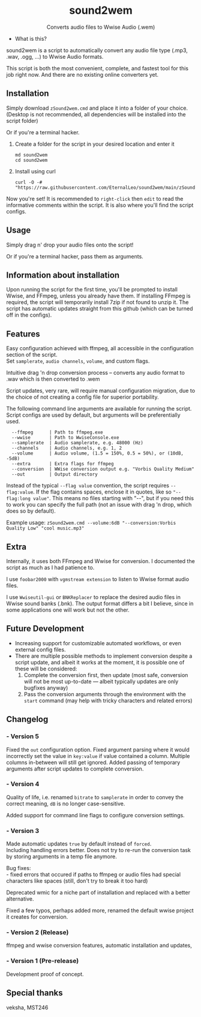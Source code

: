 <div align="center">

# sound2wem
Converts audio files to Wwise Audio (.wem)

</div>

- What is this?

sound2wem is a script to automatically convert any audio file type (.mp3, .wav, .ogg, ...) to Wwise Audio formats.

This script is both the most convenient, complete, and fastest tool for this job right now. And there are no existing online converters yet.

## Installation
Simply download `zSound2wem.cmd` and place it into a folder of your choice. (Desktop is not recommended, all dependencies will be installed into the script folder)

Or if you're a terminal hacker.
1. Create a folder for the script in your desired location and enter it
    ```terminal
    md sound2wem
    cd sound2wem
    ```
2. Install using curl
    ```terminal
    curl -O -# "https://raw.githubusercontent.com/EternalLeo/sound2wem/main/zSound2wem.cmd"
    ```

Now you're set! It is recommended to `right-click` then `edit` to read the informative comments within the script.
It is also where you'll find the script configs.

## Usage
Simply drag n' drop your audio files onto the script!

Or if you're a terminal hacker, pass them as arguments.

## Information about installation

Upon running the script for the first time, you'll be prompted to install Wwise, and FFmpeg, unless you already have them.
If installing FFmpeg is required, the script will temporarily install 7zip if not found to unzip it.
The script has automatic updates straight from this github (which can be turned off in the configs).

## Features

Easy configuration achieved with ffmpeg, all accessible in the configuration section of the script.\
Set `samplerate`, `audio channels`, `volume`, and custom flags.

Intuitive drag 'n drop conversion process – converts any audio format to .wav which is then converted to .wem

Script updates, very rare, will require manual configuration migration, due to the choice of not creating a config file for superior portability.

The following command line arguments are available for running the script. Script configs are used by default, but arguments will be preferentially used.

```
  --ffmpeg      | Path to ffmpeg.exe
  --wwise       | Path to WwiseConsole.exe
  --samplerate  | Audio samplerate, e.g. 48000 (Hz)
  --channels    | Audio channels, e.g. 1, 2
  --volume      | Audio volume, (1.5 = 150%, 0.5 = 50%), or (10dB, -5dB)
  --extra       | Extra flags for ffmpeg
  --conversion  | WWise conversion output e.g. "Vorbis Quality Medium"
  --out         | Output directory
```
Instead of the typical `--flag value` convention, the script requires `--flag:value`.
If the flag contains spaces, enclose it in quotes, like so `"--flag:long value"`. This means no files starting with "--", but if you need this to work you can specify the full path (not an issue with drag 'n drop, which does so by default).

Example usage: `zSound2wem.cmd --volume:6dB "--conversion:Vorbis Quality Low" "cool music.mp3"`

## Extra

Internally, it uses both FFmpeg and Wwise for conversion. I documented the script as much as I had patience to.

I use `foobar2000` with `vgmstream extension` to listen to Wwise format audio files.

I use `Wwiseutil-gui` or `BNKReplacer` to replace the desired audio files in Wwise sound banks (.bnk). The output format differs a bit I believe, since in some applications one will work but not the other.

## Future Development

- Increasing support for customizable automated workflows, or even external config files.
- There are multiple possible methods to implement conversion despite a script update, and albeit it works at the moment, it is possible one of these will be considered:
  1. Complete the conversion first, then update (most safe, conversion will not be most up-to-date — albeit typically updates are only bugfixes anyway)
  2. Pass the conversion arguments through the environment with the `start` command (may help with tricky characters and related errors)

## Changelog

### - Version 5

Fixed the `out` configuration option.
Fixed argument parsing where it would incorrectly set the value in `key:value` if value contained a column. Multiple columns in-between will still get ignored.
Added passing of temporary arguments after script updates to complete conversion.

### - Version 4

Quality of life, i.e. renamed `bitrate` to `samplerate` in order to convey the correct meaning, `dB` is no longer case-sensitive.

Added support for command line flags to configure conversion settings.

### - Version 3

Made automatic updates `true` by default instead of `forced`.\
Including handling errors better. Does not try to re-run the conversion task by storing arguments in a temp file anymore.

Bug fixes:\
\- fixed errors that occured if paths to ffmpeg or audio files had special characters like spaces
(still, don't try to break it too hard)

Deprecated wmic for a niche part of installation and replaced with a better alternative.  

Fixed a few typos, perhaps added more, renamed the default wwise project it creates for conversion.

### - Version 2 (Release)

ffmpeg and wwise conversion features, automatic installation and updates, 

### - Version 1 (Pre-release)

Development proof of concept.

## Special thanks

veksha, MST246
